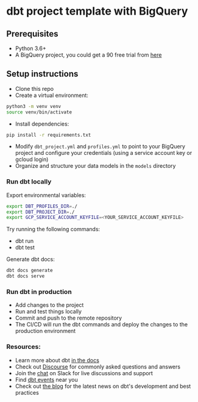 # dbt project template with BigQuery

## Prerequisites

* Python 3.6+
* A BigQuery project, you could get a 90 free trial from [here](https://cloud.google.com/bigquery/)

## Setup instructions

* Clone this repo
* Create a virtual environment:

```bash
python3 -m venv venv
source venv/bin/activate
```

* Install dependencies:

```bash
pip install -r requirements.txt
```

* Modify `dbt_project.yml` and `profiles.yml` to point to your BigQuery project and configure your credentials (using a service account key or gcloud login)
* Organize and structure your data models in the `models` directory


### Run dbt locally

Export environmental variables:

```bash
export DBT_PROFILES_DIR=./
export DBT_PROJECT_DIR=./
export GCP_SERVICE_ACCOUNT_KEYFILE=<YOUR_SERVICE_ACCOUNT_KEYFILE>
```

Try running the following commands:
- dbt run
- dbt test

Generate dbt docs:
    
```bash
dbt docs generate
dbt docs serve
```

### Run dbt in production

* Add changes to the project
* Run and test things locally
* Commit and push to the remote repository
* The CI/CD will run the dbt commands and deploy the changes to the production environment

### Resources:
- Learn more about dbt [in the docs](https://docs.getdbt.com/docs/introduction)
- Check out [Discourse](https://discourse.getdbt.com/) for commonly asked questions and answers
- Join the [chat](https://community.getdbt.com/) on Slack for live discussions and support
- Find [dbt events](https://events.getdbt.com) near you
- Check out [the blog](https://blog.getdbt.com/) for the latest news on dbt's development and best practices
